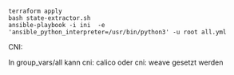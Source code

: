 #

 ~~~
 terraform apply 
 bash state-extractor.sh 
 ansible-playbook -i ini  -e 'ansible_python_interpreter=/usr/bin/python3' -u root all.yml
 ~~~

CNI:

In  group_vars/all kann 
cni: calico
oder 
cni: weave 
gesetzt werden
